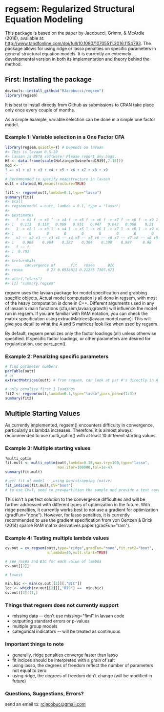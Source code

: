
<!-- README.md is generated from README.Rmd. Please edit that file -->
regsem: Regularized Structural Equation Modeling
================================================

This package is based on the paper by Jacobucci, Grimm, & McArdle (2016), available at: <http://www.tandfonline.com/doi/full/10.1080/10705511.2016.1154793>. The package allows for using ridge or lasso penalties on specific parameters in general structural equation models. It is currently an extremely developmental version in both its implementation and theory behind the method.

First: Installing the package
-----------------------------

``` r
devtools::install_github("RJacobucci/regsem")
library(regsem)
```

It is best to install directly from Github as submissions to CRAN take place only once every couple of months.

As a simple example, variable selection can be done in a simple one factor model.

### Example 1: Variable selection in a One Factor CFA

``` r
library(regsem,quietly=T) # Depends on lavaan
#> This is lavaan 0.5-20
#> lavaan is BETA software! Please report any bugs.
HS <- data.frame(scale(HolzingerSwineford1939[,7:15]))
mod <- '
f =~ x1 + x2 + x3 + x4 + x5 + x6 + x7 + x8 + x9
'
# Recommended to specify meanstructure in lavaan
outt = cfa(mod,HS,meanstructure=TRUE)

fit1 <- regsem(outt,lambda=0.1,type="lasso")
summary(fit1)
#> $call
#> regsem(model = outt, lambda = 0.1, type = "lasso")
#> 
#> $estimates
#>   f -> x2 f -> x3 f -> x4 f -> x5 f -> x6 f -> x7 f -> x8 f -> x9 1 -> x1
#> 1   0.113   0.118   0.969   0.951   0.947   0.042   0.068    0.21       0
#>   1 -> x2 1 -> x3 1 -> x4 1 -> x5 1 -> x6 1 -> x7 1 -> x8 1 -> x9 x1 ~~ x1
#> 1       0       0       0       0       0       0       0       0    0.928
#>   x2 ~~ x2 x3 ~~ x3 x4 ~~ x4 x5 ~~ x5 x6 ~~ x6 x7 ~~ x7 x8 ~~ x8 x9 ~~ x9
#> 1    0.966    0.964    0.282    0.304    0.308    0.987     0.98    0.927
#>   f ~~ f
#> 1  0.703
#> 
#> $returnVals
#>       convergence df       fit   rmsea      BIC
#> rmsea           0 27 0.6538811 0.21275 7307.671
#> 
#> attr(,"class")
#> [1] "summary.regsem"
```

regsem uses the lavaan package for model specification and grabbing specific objects. Actual model computation is all done in regsem, with most of the heavy computation is done in C++. Different arguments used in any of lavaan's main functions (cfa,sem,lavaan,growth) will influence the model run in regsem. If you are familiar with RAM notation, you can check the matrix specification using extractMatrices(lavaan model name). This will give you detail to what the A and S matrices look like when used by regsem.

By default, regsem penalizes only the factor loadings (all) unless otherwise specified. If specific factor loadings, or other parameters are desired for regularization, use pars\_pen().

### Example 2: Penalizing specific parameters

``` r
# find parameter numbers
parTable(outt)
# or
extractMatrices(outt) # from regsem, can look at par #'s directly in A or S matrix

# only penalize first 3 loadings
fit2 <- regsem(outt,lambda=0.1,type="lasso",pars_pen=c(1:3))
summary(fit2)
```

Multiple Starting Values
------------------------

As currently implemented, regsem() encounters difficulty in convergence, particularly as lambda increases. Therefore, it is almost always recommended to use multi\_optim() with at least 10 different starting values.

### Example 3: Multiple starting values

``` r
?multi_optim
fit.mult <- multi_optim(outt,lambda=0.15,max.try=100,type="lasso",
                        max.iter=100000,tol=1e-4)
summary(fit.mult) 

# get fit of model -- using bootstrapping (naive)
fit_indices(fit.mult,CV="boot")
# to use CV=T, need to pre=partition the sample and provide a test covariance matrix
```

This isn't a perfect solution to the convergence difficulties and will be further addressed with different types of optimization in the future. With ridge penalties, it currently works best to not use a gradient for optimization (gradFun="none"). However, for lasso penalties, it is currently recommended to use the gradient specification from von Oertzen & Brick (2014) sparse RAM matrix derivatives paper (gradFun="ram").

### Example 4: Testing multiple lambda values

``` r
cv.out = cv_regsem(outt,type="ridge",gradFun="none",fit.ret2="boot",
                   n.lambda=40,mult.start=TRUE)

# see rmsea and BIC for each value of lambda
cv.out[[2]]

# lowest

min.bic <- min(cv.out[[2]][,"BIC"])
loc <- which(cv.out[[2]][,"BIC"] ==  min.bic)
cv.out[[2]][1,]
```

### Things that regsem does not currently support

-   missing data -- don't use missing="fiml" in lavaan code
-   outputting standard errors or p-values
-   multiple group models
-   categorical indicators -- will be treated as continuous

### Important things to note

-   generally, ridge penalties converge faster than lasso
-   fit indices should be interpreted with a grain of salt
-   using lasso, the degrees of freedom reflect the number of parameters not equal to zero
-   using ridge, the degrees of freedom don't change (will be modified in future)

### Questions, Suggestions, Errors?

send an email to: <rcjacobuc@gmail.com>
